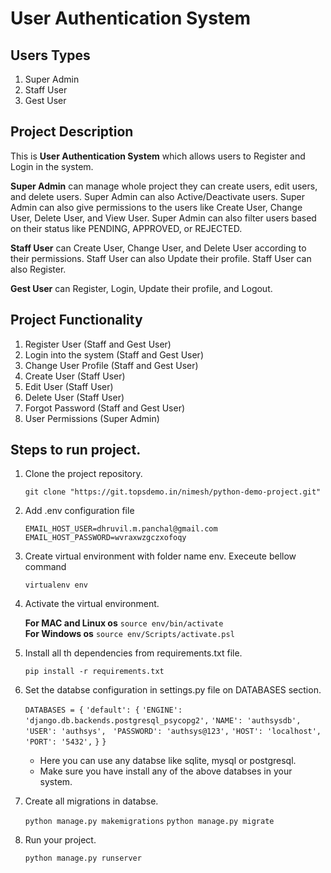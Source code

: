 # User Authentication System

## Users Types
1. Super Admin
2. Staff User
3. Gest User

## Project Description
This is **User Authentication System** which allows users to Register and Login
in the system.

**Super Admin** can manage whole project they can create users, edit users, and delete 
users. Super Admin can also Active/Deactivate users. Super Admin can also give permissions
to the users like  Create User, Change User, Delete User, and View User. Super Admin can
also filter users based on their status like PENDING, APPROVED, or REJECTED.

**Staff User** can Create User, Change User, and Delete User according to their permissions.
Staff User can also Update their profile. Staff User can also Register.

**Gest User** can Register, Login, Update their profile, and Logout.


## Project Functionality
1. Register User (Staff and Gest User)
2. Login into the system (Staff and Gest User)
3. Change User Profile (Staff and Gest User)
4. Create User (Staff User)
5. Edit User (Staff User)
6. Delete User (Staff User)
7. Forgot Password (Staff and Gest User)
8. User Permissions (Super Admin)


## Steps to run project.
1. Clone the project repository.

    ```git clone "https://git.topsdemo.in/nimesh/python-demo-project.git"```

2. Add .env configuration file

    ```EMAIL_HOST_USER=dhruvil.m.panchal@gmail.com```
    ```EMAIL_HOST_PASSWORD=wvraxwzgczxofoqy```

3. Create virtual environment with folder name env. Execeute bellow command

    ```virtualenv env```

4. Activate the virtual environment.

    **For MAC and Linux os**
        ```source env/bin/activate```  
    **For Windows os**
        ```source env/Scripts/activate.psl```

5. Install all th dependencies from requirements.txt file.

    ```pip install -r requirements.txt```

6. Set the databse configuration in settings.py file on DATABASES section.

    ```DATABASES = {```
        ```'default': {```
            ```'ENGINE': 'django.db.backends.postgresql_psycopg2',```
            ```'NAME': 'authsysdb', ```
            ```'USER': 'authsys', ```
            ```'PASSWORD': 'authsys@123',```
            ```'HOST': 'localhost', ```
            ```'PORT': '5432',```
        ```}```
    ```}```

    - Here you can use any databse like sqlite, mysql or postgresql.
    - Make sure you have install any of the above databses in your system.

7. Create all migrations in databse.

    ```python manage.py makemigrations```
    ```python manage.py migrate```

8. Run your project.

    ```python manage.py runserver```
